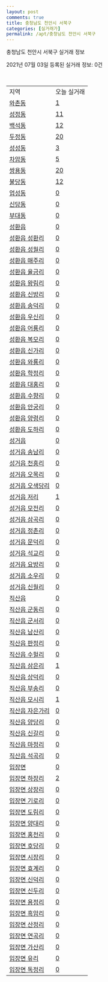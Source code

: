 ```yaml
---
layout: post
comments: true
title: 충청남도 천안시 서북구
categories: [실거래가]
permalink: /apt/충청남도 천안시 서북구
---
```


충청남도 천안시 서북구 실거래 정보

2021년 07월 03일 등록된 실거래 정보: 0건

<script type="text/javascript">
  google.charts.load('current', {'packages':['corechart']});
  google.charts.setOnLoadCallback(drawChart);

  function drawChart() {
    var data = google.visualization.arrayToDataTable([['거래일', '매매', '전월세', '전매'], ['20-07', 1019, 996, 104], ['20-08', 677, 876, 177], ['20-09', 906, 754, 246], ['20-10', 1005, 775, 175], ['20-11', 1524, 752, 236], ['20-12', 1574, 891, 88], ['21-01', 695, 921, 29], ['21-02', 649, 737, 20], ['21-03', 850, 838, 31], ['21-04', 736, 623, 33], ['21-05', 810, 609, 44], ['21-06', 542, 474, 28]]);

    var options = {
      title: '최근 유형별 거래량 추이',
      legend: { position: 'bottom' }
    };

    var chart = new google.visualization.LineChart(document.getElementById('columnchart_material'));
    chart.draw(data, (options));
  }
</script>

<div id="columnchart_material" style="width: 95%; margin-left: -35px"></div>
<br>
<table class="sortable">
  <tr>
    <td>지역</td>
    <td>오늘 실거래</td>
  </tr>

  
  <tr class="item">
    <td><a href="충청남도 천안시 서북구 와촌동">와촌동</a></td>
    <td><a href="충청남도 천안시 서북구 와촌동">1</a></td>
  </tr>
    

  <tr class="item">
    <td><a href="충청남도 천안시 서북구 성정동">성정동</a></td>
    <td><a href="충청남도 천안시 서북구 성정동">11</a></td>
  </tr>
    

  <tr class="item">
    <td><a href="충청남도 천안시 서북구 백석동">백석동</a></td>
    <td><a href="충청남도 천안시 서북구 백석동">12</a></td>
  </tr>
    

  <tr class="item">
    <td><a href="충청남도 천안시 서북구 두정동">두정동</a></td>
    <td><a href="충청남도 천안시 서북구 두정동">20</a></td>
  </tr>
    

  <tr class="item">
    <td><a href="충청남도 천안시 서북구 성성동">성성동</a></td>
    <td><a href="충청남도 천안시 서북구 성성동">3</a></td>
  </tr>
    

  <tr class="item">
    <td><a href="충청남도 천안시 서북구 차암동">차암동</a></td>
    <td><a href="충청남도 천안시 서북구 차암동">5</a></td>
  </tr>
    

  <tr class="item">
    <td><a href="충청남도 천안시 서북구 쌍용동">쌍용동</a></td>
    <td><a href="충청남도 천안시 서북구 쌍용동">20</a></td>
  </tr>
    

  <tr class="item">
    <td><a href="충청남도 천안시 서북구 불당동">불당동</a></td>
    <td><a href="충청남도 천안시 서북구 불당동">12</a></td>
  </tr>
    

  <tr class="item">
    <td><a href="충청남도 천안시 서북구 업성동">업성동</a></td>
    <td><a href="충청남도 천안시 서북구 업성동">0</a></td>
  </tr>
    

  <tr class="item">
    <td><a href="충청남도 천안시 서북구 신당동">신당동</a></td>
    <td><a href="충청남도 천안시 서북구 신당동">0</a></td>
  </tr>
    

  <tr class="item">
    <td><a href="충청남도 천안시 서북구 부대동">부대동</a></td>
    <td><a href="충청남도 천안시 서북구 부대동">0</a></td>
  </tr>
    

  <tr class="item">
    <td><a href="충청남도 천안시 서북구 성환읍">성환읍</a></td>
    <td><a href="충청남도 천안시 서북구 성환읍">0</a></td>
  </tr>
    

  <tr class="item">
    <td><a href="충청남도 천안시 서북구 성환읍 성환리">성환읍 성환리</a></td>
    <td><a href="충청남도 천안시 서북구 성환읍 성환리">0</a></td>
  </tr>
    

  <tr class="item">
    <td><a href="충청남도 천안시 서북구 성환읍 성월리">성환읍 성월리</a></td>
    <td><a href="충청남도 천안시 서북구 성환읍 성월리">0</a></td>
  </tr>
    

  <tr class="item">
    <td><a href="충청남도 천안시 서북구 성환읍 매주리">성환읍 매주리</a></td>
    <td><a href="충청남도 천안시 서북구 성환읍 매주리">0</a></td>
  </tr>
    

  <tr class="item">
    <td><a href="충청남도 천안시 서북구 성환읍 율금리">성환읍 율금리</a></td>
    <td><a href="충청남도 천안시 서북구 성환읍 율금리">0</a></td>
  </tr>
    

  <tr class="item">
    <td><a href="충청남도 천안시 서북구 성환읍 왕림리">성환읍 왕림리</a></td>
    <td><a href="충청남도 천안시 서북구 성환읍 왕림리">0</a></td>
  </tr>
    

  <tr class="item">
    <td><a href="충청남도 천안시 서북구 성환읍 신방리">성환읍 신방리</a></td>
    <td><a href="충청남도 천안시 서북구 성환읍 신방리">0</a></td>
  </tr>
    

  <tr class="item">
    <td><a href="충청남도 천안시 서북구 성환읍 송덕리">성환읍 송덕리</a></td>
    <td><a href="충청남도 천안시 서북구 성환읍 송덕리">0</a></td>
  </tr>
    

  <tr class="item">
    <td><a href="충청남도 천안시 서북구 성환읍 우신리">성환읍 우신리</a></td>
    <td><a href="충청남도 천안시 서북구 성환읍 우신리">0</a></td>
  </tr>
    

  <tr class="item">
    <td><a href="충청남도 천안시 서북구 성환읍 어룡리">성환읍 어룡리</a></td>
    <td><a href="충청남도 천안시 서북구 성환읍 어룡리">0</a></td>
  </tr>
    

  <tr class="item">
    <td><a href="충청남도 천안시 서북구 성환읍 복모리">성환읍 복모리</a></td>
    <td><a href="충청남도 천안시 서북구 성환읍 복모리">0</a></td>
  </tr>
    

  <tr class="item">
    <td><a href="충청남도 천안시 서북구 성환읍 신가리">성환읍 신가리</a></td>
    <td><a href="충청남도 천안시 서북구 성환읍 신가리">0</a></td>
  </tr>
    

  <tr class="item">
    <td><a href="충청남도 천안시 서북구 성환읍 와룡리">성환읍 와룡리</a></td>
    <td><a href="충청남도 천안시 서북구 성환읍 와룡리">0</a></td>
  </tr>
    

  <tr class="item">
    <td><a href="충청남도 천안시 서북구 성환읍 학정리">성환읍 학정리</a></td>
    <td><a href="충청남도 천안시 서북구 성환읍 학정리">0</a></td>
  </tr>
    

  <tr class="item">
    <td><a href="충청남도 천안시 서북구 성환읍 대홍리">성환읍 대홍리</a></td>
    <td><a href="충청남도 천안시 서북구 성환읍 대홍리">0</a></td>
  </tr>
    

  <tr class="item">
    <td><a href="충청남도 천안시 서북구 성환읍 수향리">성환읍 수향리</a></td>
    <td><a href="충청남도 천안시 서북구 성환읍 수향리">0</a></td>
  </tr>
    

  <tr class="item">
    <td><a href="충청남도 천안시 서북구 성환읍 안궁리">성환읍 안궁리</a></td>
    <td><a href="충청남도 천안시 서북구 성환읍 안궁리">0</a></td>
  </tr>
    

  <tr class="item">
    <td><a href="충청남도 천안시 서북구 성환읍 양령리">성환읍 양령리</a></td>
    <td><a href="충청남도 천안시 서북구 성환읍 양령리">0</a></td>
  </tr>
    

  <tr class="item">
    <td><a href="충청남도 천안시 서북구 성환읍 도하리">성환읍 도하리</a></td>
    <td><a href="충청남도 천안시 서북구 성환읍 도하리">0</a></td>
  </tr>
    

  <tr class="item">
    <td><a href="충청남도 천안시 서북구 성거읍">성거읍</a></td>
    <td><a href="충청남도 천안시 서북구 성거읍">0</a></td>
  </tr>
    

  <tr class="item">
    <td><a href="충청남도 천안시 서북구 성거읍 송남리">성거읍 송남리</a></td>
    <td><a href="충청남도 천안시 서북구 성거읍 송남리">0</a></td>
  </tr>
    

  <tr class="item">
    <td><a href="충청남도 천안시 서북구 성거읍 천흥리">성거읍 천흥리</a></td>
    <td><a href="충청남도 천안시 서북구 성거읍 천흥리">0</a></td>
  </tr>
    

  <tr class="item">
    <td><a href="충청남도 천안시 서북구 성거읍 오목리">성거읍 오목리</a></td>
    <td><a href="충청남도 천안시 서북구 성거읍 오목리">0</a></td>
  </tr>
    

  <tr class="item">
    <td><a href="충청남도 천안시 서북구 성거읍 오색당리">성거읍 오색당리</a></td>
    <td><a href="충청남도 천안시 서북구 성거읍 오색당리">0</a></td>
  </tr>
    

  <tr class="item">
    <td><a href="충청남도 천안시 서북구 성거읍 저리">성거읍 저리</a></td>
    <td><a href="충청남도 천안시 서북구 성거읍 저리">1</a></td>
  </tr>
    

  <tr class="item">
    <td><a href="충청남도 천안시 서북구 성거읍 모전리">성거읍 모전리</a></td>
    <td><a href="충청남도 천안시 서북구 성거읍 모전리">0</a></td>
  </tr>
    

  <tr class="item">
    <td><a href="충청남도 천안시 서북구 성거읍 삼곡리">성거읍 삼곡리</a></td>
    <td><a href="충청남도 천안시 서북구 성거읍 삼곡리">0</a></td>
  </tr>
    

  <tr class="item">
    <td><a href="충청남도 천안시 서북구 성거읍 정촌리">성거읍 정촌리</a></td>
    <td><a href="충청남도 천안시 서북구 성거읍 정촌리">0</a></td>
  </tr>
    

  <tr class="item">
    <td><a href="충청남도 천안시 서북구 성거읍 문덕리">성거읍 문덕리</a></td>
    <td><a href="충청남도 천안시 서북구 성거읍 문덕리">0</a></td>
  </tr>
    

  <tr class="item">
    <td><a href="충청남도 천안시 서북구 성거읍 석교리">성거읍 석교리</a></td>
    <td><a href="충청남도 천안시 서북구 성거읍 석교리">0</a></td>
  </tr>
    

  <tr class="item">
    <td><a href="충청남도 천안시 서북구 성거읍 요방리">성거읍 요방리</a></td>
    <td><a href="충청남도 천안시 서북구 성거읍 요방리">0</a></td>
  </tr>
    

  <tr class="item">
    <td><a href="충청남도 천안시 서북구 성거읍 소우리">성거읍 소우리</a></td>
    <td><a href="충청남도 천안시 서북구 성거읍 소우리">0</a></td>
  </tr>
    

  <tr class="item">
    <td><a href="충청남도 천안시 서북구 성거읍 신월리">성거읍 신월리</a></td>
    <td><a href="충청남도 천안시 서북구 성거읍 신월리">0</a></td>
  </tr>
    

  <tr class="item">
    <td><a href="충청남도 천안시 서북구 직산읍">직산읍</a></td>
    <td><a href="충청남도 천안시 서북구 직산읍">0</a></td>
  </tr>
    

  <tr class="item">
    <td><a href="충청남도 천안시 서북구 직산읍 군동리">직산읍 군동리</a></td>
    <td><a href="충청남도 천안시 서북구 직산읍 군동리">0</a></td>
  </tr>
    

  <tr class="item">
    <td><a href="충청남도 천안시 서북구 직산읍 군서리">직산읍 군서리</a></td>
    <td><a href="충청남도 천안시 서북구 직산읍 군서리">0</a></td>
  </tr>
    

  <tr class="item">
    <td><a href="충청남도 천안시 서북구 직산읍 남산리">직산읍 남산리</a></td>
    <td><a href="충청남도 천안시 서북구 직산읍 남산리">0</a></td>
  </tr>
    

  <tr class="item">
    <td><a href="충청남도 천안시 서북구 직산읍 판정리">직산읍 판정리</a></td>
    <td><a href="충청남도 천안시 서북구 직산읍 판정리">0</a></td>
  </tr>
    

  <tr class="item">
    <td><a href="충청남도 천안시 서북구 직산읍 수헐리">직산읍 수헐리</a></td>
    <td><a href="충청남도 천안시 서북구 직산읍 수헐리">0</a></td>
  </tr>
    

  <tr class="item">
    <td><a href="충청남도 천안시 서북구 직산읍 삼은리">직산읍 삼은리</a></td>
    <td><a href="충청남도 천안시 서북구 직산읍 삼은리">1</a></td>
  </tr>
    

  <tr class="item">
    <td><a href="충청남도 천안시 서북구 직산읍 상덕리">직산읍 상덕리</a></td>
    <td><a href="충청남도 천안시 서북구 직산읍 상덕리">0</a></td>
  </tr>
    

  <tr class="item">
    <td><a href="충청남도 천안시 서북구 직산읍 부송리">직산읍 부송리</a></td>
    <td><a href="충청남도 천안시 서북구 직산읍 부송리">0</a></td>
  </tr>
    

  <tr class="item">
    <td><a href="충청남도 천안시 서북구 직산읍 모시리">직산읍 모시리</a></td>
    <td><a href="충청남도 천안시 서북구 직산읍 모시리">1</a></td>
  </tr>
    

  <tr class="item">
    <td><a href="충청남도 천안시 서북구 직산읍 자은가리">직산읍 자은가리</a></td>
    <td><a href="충청남도 천안시 서북구 직산읍 자은가리">0</a></td>
  </tr>
    

  <tr class="item">
    <td><a href="충청남도 천안시 서북구 직산읍 양당리">직산읍 양당리</a></td>
    <td><a href="충청남도 천안시 서북구 직산읍 양당리">0</a></td>
  </tr>
    

  <tr class="item">
    <td><a href="충청남도 천안시 서북구 직산읍 신갈리">직산읍 신갈리</a></td>
    <td><a href="충청남도 천안시 서북구 직산읍 신갈리">0</a></td>
  </tr>
    

  <tr class="item">
    <td><a href="충청남도 천안시 서북구 직산읍 마정리">직산읍 마정리</a></td>
    <td><a href="충청남도 천안시 서북구 직산읍 마정리">0</a></td>
  </tr>
    

  <tr class="item">
    <td><a href="충청남도 천안시 서북구 직산읍 석곡리">직산읍 석곡리</a></td>
    <td><a href="충청남도 천안시 서북구 직산읍 석곡리">0</a></td>
  </tr>
    

  <tr class="item">
    <td><a href="충청남도 천안시 서북구 입장면">입장면</a></td>
    <td><a href="충청남도 천안시 서북구 입장면">0</a></td>
  </tr>
    

  <tr class="item">
    <td><a href="충청남도 천안시 서북구 입장면 하장리">입장면 하장리</a></td>
    <td><a href="충청남도 천안시 서북구 입장면 하장리">2</a></td>
  </tr>
    

  <tr class="item">
    <td><a href="충청남도 천안시 서북구 입장면 상장리">입장면 상장리</a></td>
    <td><a href="충청남도 천안시 서북구 입장면 상장리">0</a></td>
  </tr>
    

  <tr class="item">
    <td><a href="충청남도 천안시 서북구 입장면 기로리">입장면 기로리</a></td>
    <td><a href="충청남도 천안시 서북구 입장면 기로리">0</a></td>
  </tr>
    

  <tr class="item">
    <td><a href="충청남도 천안시 서북구 입장면 도림리">입장면 도림리</a></td>
    <td><a href="충청남도 천안시 서북구 입장면 도림리">0</a></td>
  </tr>
    

  <tr class="item">
    <td><a href="충청남도 천안시 서북구 입장면 양대리">입장면 양대리</a></td>
    <td><a href="충청남도 천안시 서북구 입장면 양대리">0</a></td>
  </tr>
    

  <tr class="item">
    <td><a href="충청남도 천안시 서북구 입장면 홍천리">입장면 홍천리</a></td>
    <td><a href="충청남도 천안시 서북구 입장면 홍천리">0</a></td>
  </tr>
    

  <tr class="item">
    <td><a href="충청남도 천안시 서북구 입장면 호당리">입장면 호당리</a></td>
    <td><a href="충청남도 천안시 서북구 입장면 호당리">0</a></td>
  </tr>
    

  <tr class="item">
    <td><a href="충청남도 천안시 서북구 입장면 시장리">입장면 시장리</a></td>
    <td><a href="충청남도 천안시 서북구 입장면 시장리">0</a></td>
  </tr>
    

  <tr class="item">
    <td><a href="충청남도 천안시 서북구 입장면 효계리">입장면 효계리</a></td>
    <td><a href="충청남도 천안시 서북구 입장면 효계리">0</a></td>
  </tr>
    

  <tr class="item">
    <td><a href="충청남도 천안시 서북구 입장면 신덕리">입장면 신덕리</a></td>
    <td><a href="충청남도 천안시 서북구 입장면 신덕리">0</a></td>
  </tr>
    

  <tr class="item">
    <td><a href="충청남도 천안시 서북구 입장면 신두리">입장면 신두리</a></td>
    <td><a href="충청남도 천안시 서북구 입장면 신두리">0</a></td>
  </tr>
    

  <tr class="item">
    <td><a href="충청남도 천안시 서북구 입장면 용정리">입장면 용정리</a></td>
    <td><a href="충청남도 천안시 서북구 입장면 용정리">0</a></td>
  </tr>
    

  <tr class="item">
    <td><a href="충청남도 천안시 서북구 입장면 흑암리">입장면 흑암리</a></td>
    <td><a href="충청남도 천안시 서북구 입장면 흑암리">0</a></td>
  </tr>
    

  <tr class="item">
    <td><a href="충청남도 천안시 서북구 입장면 산정리">입장면 산정리</a></td>
    <td><a href="충청남도 천안시 서북구 입장면 산정리">0</a></td>
  </tr>
    

  <tr class="item">
    <td><a href="충청남도 천안시 서북구 입장면 연곡리">입장면 연곡리</a></td>
    <td><a href="충청남도 천안시 서북구 입장면 연곡리">0</a></td>
  </tr>
    

  <tr class="item">
    <td><a href="충청남도 천안시 서북구 입장면 가산리">입장면 가산리</a></td>
    <td><a href="충청남도 천안시 서북구 입장면 가산리">0</a></td>
  </tr>
    

  <tr class="item">
    <td><a href="충청남도 천안시 서북구 입장면 유리">입장면 유리</a></td>
    <td><a href="충청남도 천안시 서북구 입장면 유리">0</a></td>
  </tr>
    

  <tr class="item">
    <td><a href="충청남도 천안시 서북구 입장면 독정리">입장면 독정리</a></td>
    <td><a href="충청남도 천안시 서북구 입장면 독정리">0</a></td>
  </tr>
    


</table>


    